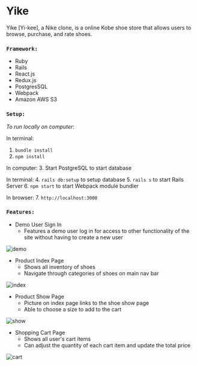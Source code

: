 # Yike

Yike [Yi-kee], a Nike clone, is a online Kobe shoe store that allows users to browse, purchase, and rate shoes. 

### `Framework:`

* Ruby 
* Rails
* React.js
* Redux.js
* PostgresSQL
* Webpack
* Amazon AWS S3

### `Setup:`
*To run locally on computer*:

In terminal: 
 1. `bundle install`
 2. `npm install`
 
In computer:
 3. Start PostgreSQL to start database
 
In terminal:
 4. `rails db:setup` to setup database
 5. `rails s` to start Rails Server
 6. `npm start` to start Webpack module bundler

In browser:
 7. `http://localhost:3000`

### `Features:`

* Demo User Sign In 
  * Features a demo user log in for access to other functionality of the site without having to create a new user

 ![demo](https://user-images.githubusercontent.com/66042755/91590183-cc531680-e90f-11ea-9b42-4c6b12eabab8.gif)

* Product Index Page 
  * Shows all inventory of shoes 
  * Navigate through categories of shoes on main nav bar
 
 ![index](https://user-images.githubusercontent.com/66042755/91594387-b3019880-e916-11ea-9f8f-5d4855bb7cb0.gif)
 
* Product Show Page 
  * Picture on index page links to the shoe show page
  * Able to choose a size to add to the cart 

![show](https://user-images.githubusercontent.com/66042755/91593340-d1ff2b00-e914-11ea-829c-dd6dd74d9a23.gif)

* Shopping Cart Page
  * Shows all user's cart items 
  * Can adjust the quantity of each cart item and update the total price
 
![cart](https://user-images.githubusercontent.com/66042755/91593353-d6c3df00-e914-11ea-8ba7-0f5580c0c22d.gif)

